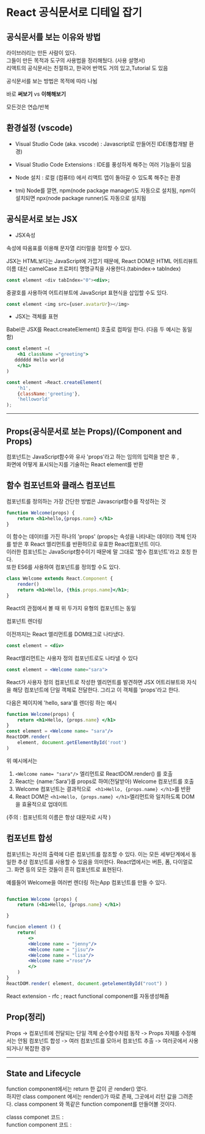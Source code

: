 React 공식문서로 디테일 잡기 
====

공식문서를 보는 이유와 방법 
----
라이브러리는 만든 사람이 있다. <br/>
그들이 만든 목적과 도구의 사용법을 정리해뒀다. (사용 설명서)<br/>
리액트의 공식문서는 친절하고, 한국어 번역도 거의 있고,Tutorial 도 있음 


공식문서를 보는 방법은 목적에 따라 나뉨

바로 <b>써보기</b> vs <b>이해해보기</b>

모든것은 연습/반복 

환경설정 (vscode)
----
- Visual Studio Code (aka. vscode) : Javascript로 만들어진 IDE(통합개발 환경)

- Visual Studio Code Extensions : IDE를 풍성하게 해주는 여러 기능들이 있음 

- Node 설치 : 로컬 (컴퓨터) 에서 리액트 앱이 돌아갈 수 있도록 해주는 환경 

- tmi) Node를 깔면, npm(node package manager)도 자동으로 설치됨, npm이 설치되면 npx(node package runner)도 자동으로 설치됨


공식문서로 보는 JSX 
----

- JSX속성

 속성에 따옴표를 이용해 문자열 리터럴을 정의할 수 있다.<br/>

JSX는 HTML보다는 JavaScript에 가깝기 때문에, React DOM은 HTML 어트리뷰트 이름 대신
camelCase 프로퍼티 명명규칙을 사용한다.(tabindex-> tabIndex)

```jsx 
const element <div tabIndex="0"><div>;
```
중괄호를 사용하여 어트리뷰트에 JavaScript 표현식을 삽입할 수도 있다.

```jsx
const element <img src={user.avatarUr}></img>
```

- JSX는 객체를 표현

 Babel은 JSX를 React.createElement() 호출로 컴파일 한다. 
 (다음 두 예시는 동일함)

 ```jsx
 const element =(
     <h1 className ="greeting">
    dddddd Hello world
     </h1>
 )
```

```jsx
const element =React.createElement(
    'h1',
    {className:'greeting'},
    'helloworld'
);
```


------

Props(공식문서로 보는 Props)/(Component and Props)
----
컴포넌트는 JavaScript함수와 유사 'props'라고 하는 임의의 입력을 받은 후 , <br/>
화면에 어떻게 표시되는지를 기술하는 React element를 반환 

함수 컴포넌트와 클래스 컴포넌트 
----
컴포넌트를 정의하는 가장 간단한 방법은 Javascript함수를 작성하는 것 
```jsx
function Welcome(props) {
    return <h1>hello,{props.name} </h1>
}
```
이 함수는 데이터를 가진 하나의 'props' (props는 속성을 나타내는 데이터) 객체 인자를 받은 후 
React 엘리먼트를 반환하므로 유효한 React컴포넌트 이다. <br>
이러한 컴포넌트는 JavaScript함수이기 때문에 말 그대로 '함수 컴포넌트'라고 호칭 한다. <br>
또한 ES6를 사용하여 컴포넌트를 정의할 수도 있다. 
```jsx
class Welcome extends React.Component {
    render()
    return <h1>Hello, {this.props.name}</h1>;
}

```
React의 관점에서 볼 때 위 두가지 유형의 컴포넌트는 동일 


컴포넌트 렌더링 

이전까지는 React 엘리먼트를 DOM태그로 나타냈다.

```jsx
const element = <div>
```
React엘리먼트는 사용자 정의 컴포넌트로도 나타낼 수 있다

```jsx
const element = <Welcome name="sara">
```

React가 사용자 정의 컴포넌트로 작성한 엘리먼트를 발견하면 
JSX 어트리뷰트와 자식을 해당 컴포넌트에 단일 객체로 전달한다. 그리고 이 객체를 'props'라고 한다.

다음은 페이지에 'hello, sara'를 렌더링 하는 예시 

```jsx
function Welcome(props) {
    return <h1>Hello, {props.name} </h1>
}
const element = <Welcome name= "sara"/>
ReactDOM.render(
    element, document.getElementById('root')
)

```
위 예시에서는 
1. ```<Welcome name= "sara"/>``` 엘리먼트로 ReactDOM.render() 를 호출 
2. React는 {name:'Sara'}를 props로 하여(전달받아) Welcome 컴포넌트를 호출 
3. Welcome 컴포넌트는 결과적으로 ``` <h1>Hello, {props.name} </h1>```를 반환 
4. React DOM은 ```<h1>Hello, {props.name} </h1>```엘리먼트와 일치하도록 DOM을 효율적으로 업데이트 

(주의 : 컴포넌트의 이름은 항상 대문자로 시작 )

컴포넌트 합성 
----
컴포넌트는 자신의 출력에 다른 컴포넌트를 참조할 수 있다. 
이는 모든 세부단계에서 동일한 추상 컴포넌트를 사용할 수 있음을 의미한다. 
React앱에서는 버튼, 폼, 다이얼로그. 화면 등의 모든 것들이 흔히 컴포넌트로 표현된다. 

예를들어 Welcome을 여러번 렌더링 하는App 컴포넌트를 만들 수 있다. 

```jsx

function Welcome (props) {
    return (<h1>Hello, {props.name} </h1>)

}

funcion element () {
    return(
        <>
        <Welcome name = "jenny"/>
        <Welcome name = "jisu"/>
        <Welcome name = "lisa"/>
        <Welcome name ="rose"/>
        </>
    )
}
ReactDOM.render( element, document.getelementById("root") )


```
React extension - rfc ; react functional component를 자동생성해줌 


Prop(정리)
----
Props -> 컴포넌트에 전달되는 단일 객체 
순수함수처럼 동작 -> Props 자체를 수정해서는 안됨 
컴포넌트 합성 -> 여러 컴포넌트를 모아서 
컴포넌트 추출 -> 여러곳에서 사용되거나/ 복잡한 경우 

-------


State and Lifecycle 
----
function component에서는 return 한 값이 곧 render() 였다. <br/>
하지만 class component 에서는 render()가 따로 존재, 그곳에서 리턴 값을 그려준다. 
class component 와 똑같은 function component를 만들어볼 것이다. 

  classs componet 코드 :<br/>
  function component 코드 :